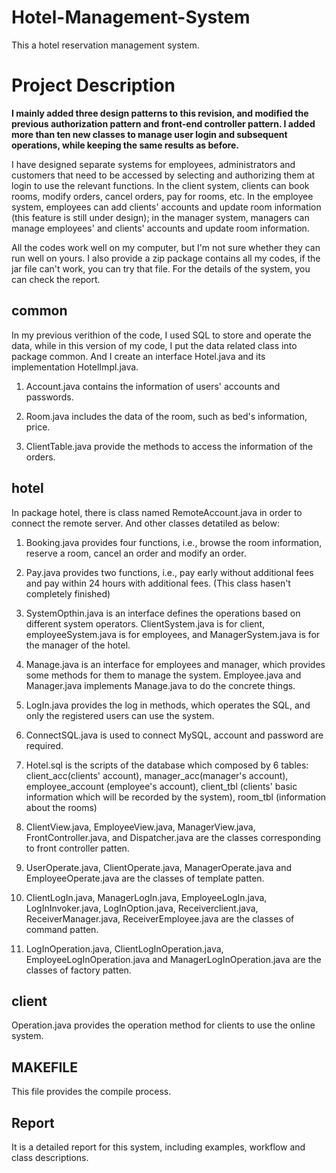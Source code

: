 # Hotel-Management-System
This a hotel reservation management system.

# Project Description

__I mainly added three design patterns to this revision, and modified the previous authorization pattern and front-end controller pattern.  I added more than ten new classes to manage user login and subsequent operations, while keeping the same results as before.__

I have designed separate systems for employees, administrators and customers that need to be accessed by selecting and authorizing them at login to use the relevant functions. In the client system, clients can book rooms, modify orders, cancel orders, pay for rooms, etc. In the employee system, employees can add clients' accounts and update room information (this feature is still under design); in the manager system, managers can manage employees' and clients' accounts and update room information.

All the codes work well on my computer, but I'm not sure whether they can run well on yours.  I also provide a zip package contains all my codes, if the jar file can't work, you can try that file. For the details of the system, you can check the report.



## common

In my previous verithion of the code, I used SQL to store and operate the data, while in this version of my code, I put the data related class into package common. And  I create an interface Hotel.java and its implementation HotelImpl.java.

1. Account.java contains the information of users' accounts and passwords.

2. Room.java includes the data of the room, such as bed's information, price.

3. ClientTable.java provide the methods to access the information of the orders.



## hotel

In package hotel, there is class named RemoteAccount.java in order to connect the remote server. And other classes detatiled as below:

1. Booking.java provides four functions, i.e., browse the room information, reserve a room, cancel an order and modify an order.

2. Pay.java provides two functions, i.e., pay early without additional fees and pay within 24 hours with additional fees. (This class hasen't completely finished)

3. SystemOpthin.java is an interface defines the operations based on different system operators. ClientSystem.java is for client, employeeSystem.java is for employees, and ManagerSystem.java is for the manager of the hotel.

4. Manage.java is an interface for employees and  manager, which provides some methods for them to manage the system. Employee.java and Manager.java implements Manage.java to do the concrete things.

5. LogIn.java provides the log in methods, which operates the SQL, and only the registered users can use the system.

6. ConnectSQL.java is used to connect MySQL, account and password are required.

7. Hotel.sql is the scripts of the database which composed by 6 tables: client_acc(clients' account), manager_acc(manager's account), employee_account (employee's account), client_tbl (clients' basic information which will be recorded by the system), room_tbl (information about the rooms)

8. ClientView.java, EmployeeView.java, ManagerView.java, FrontController.java, and Dispatcher.java are the classes corresponding to front controller patten.

9.  UserOperate.java, ClientOperate.java, ManagerOperate.java and EmployeeOperate.java are the classes of template patten.

10. ClientLogIn.java, ManagerLogIn.java, EmployeeLogIn.java, LogInInvoker.java, LogInOption.java, Receiverclient.java, ReceiverManager.java, ReceiverEmployee.java are the classes of command patten.

11. LogInOperation.java, ClientLogInOperation.java, EmployeeLogInOperation.java and ManagerLogInOperation.java are the classes of factory patten.

     



## client

Operation.java  provides the operation method for clients to use the online system.



## MAKEFILE

This file provides the compile process.



## Report



It is a detailed report for this system, including examples, workflow and class descriptions.

